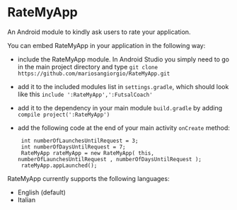 RateMyApp
=========

An Android module to kindly ask users to rate your application.

You can embed RateMyApp in your application in the following way:

 * include the RateMyApp module. In Android Studio you simply need to go in the main project directory and type `git clone https://github.com/mariosangiorgio/RateMyApp.git`
 * add it to the included modules list in `settings.gradle`, which should look like this `include ':RateMyApp',':FutsalCoach'`
 * add it to the dependency in your main module `build.gradle` by adding `compile project(':RateMyApp')`
 * add the following code at the end of your main activity `onCreate` method:

        int numberOfLaunchesUntilRequest = 3;
        int numberOfDaysUntilRequest = 7;
        RateMyApp rateMyApp = new RateMyApp( this, numberOfLaunchesUntilRequest , numberOfDaysUntilRequest );
        rateMyApp.appLaunched();

RateMyApp currently supports the following languages:

 * English (default)
 * Italian
